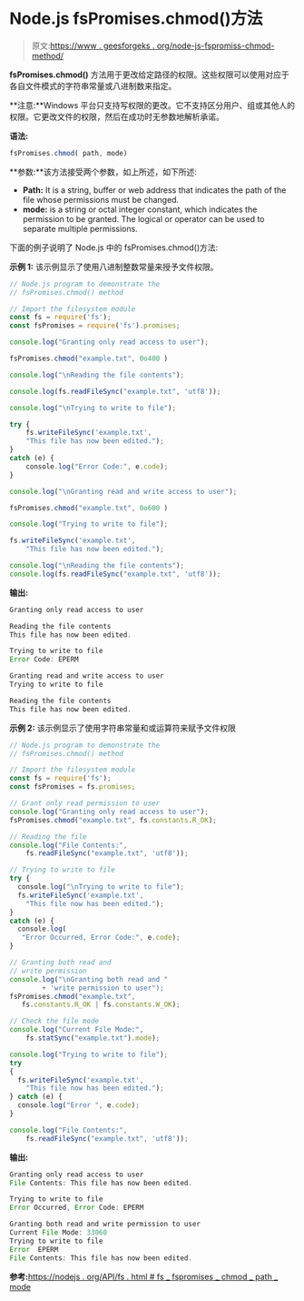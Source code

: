 # Node.js fsPromises.chmod()方法

> 原文:[https://www . geesforgeks . org/node-js-fspromiss-chmod-method/](https://www.geeksforgeeks.org/node-js-fspromises-chmod-method/)

**fsPromises.chmod()** 方法用于更改给定路径的权限。这些权限可以使用对应于各自文件模式的字符串常量或八进制数来指定。

**注意:**Windows 平台只支持写权限的更改。它不支持区分用户、组或其他人的权限。它更改文件的权限，然后在成功时无参数地解析承诺。

**语法:**

```js
fsPromises.chmod( path, mode)
```

**参数:**该方法接受两个参数，如上所述，如下所述:

*   **Path:** It is a string, buffer or web address that indicates the path of the file whose permissions must be changed.
*   **mode:** is a string or octal integer constant, which indicates the permission to be granted. The logical or operator can be used to separate multiple permissions.

下面的例子说明了 Node.js 中的 fsPromises.chmod()方法:

**示例 1:** 该示例显示了使用八进制整数常量来授予文件权限。

```js
// Node.js program to demonstrate the 
// fsPromises.chmod() method 

// Import the filesystem module 
const fs = require('fs'); 
const fsPromises = require('fs').promises;

console.log("Granting only read access to user"); 

fsPromises.chmod("example.txt", 0o400 ) 

console.log("\nReading the file contents"); 

console.log(fs.readFileSync("example.txt", 'utf8')); 

console.log("\nTrying to write to file"); 

try { 
    fs.writeFileSync('example.txt', 
    "This file has now been edited."); 
} 
catch (e) { 
    console.log("Error Code:", e.code); 
} 

console.log("\nGranting read and write access to user"); 

fsPromises.chmod("example.txt", 0o600 ) 

console.log("Trying to write to file"); 

fs.writeFileSync('example.txt', 
    "This file has now been edited."); 

console.log("\nReading the file contents"); 
console.log(fs.readFileSync("example.txt", 'utf8')); 
```

**输出:**

```js
Granting only read access to user

Reading the file contents     
This file has now been edited.

Trying to write to file       
Error Code: EPERM

Granting read and write access to user
Trying to write to file

Reading the file contents
This file has now been edited.

```

**示例 2:** 该示例显示了使用字符串常量和或运算符来赋予文件权限

```js
// Node.js program to demonstrate the 
// fsPromises.chmod() method 

// Import the filesystem module 
const fs = require('fs'); 
const fsPromises = fs.promises;

// Grant only read permission to user 
console.log("Granting only read access to user"); 
fsPromises.chmod("example.txt", fs.constants.R_OK);

// Reading the file 
console.log("File Contents:", 
    fs.readFileSync("example.txt", 'utf8')); 

// Trying to write to file 
try { 
  console.log("\nTrying to write to file"); 
  fs.writeFileSync('example.txt', 
    "This file now has been edited."); 
} 
catch (e) { 
  console.log(
   "Error Occurred, Error Code:", e.code); 
} 

// Granting both read and 
// write permission 
console.log("\nGranting both read and "
        + 'write permission to user"); 
fsPromises.chmod("example.txt", 
   fs.constants.R_OK | fs.constants.W_OK);

// Check the file mode 
console.log("Current File Mode:", 
    fs.statSync("example.txt").mode); 

console.log("Trying to write to file"); 
try
{
  fs.writeFileSync('example.txt', 
    "This file now has been edited."); 
} catch (e) {
  console.log("Error ", e.code);
}

console.log("File Contents:", 
    fs.readFileSync("example.txt", 'utf8')); 
```

**输出:**

```js
Granting only read access to user
File Contents: This file has now been edited.  

Trying to write to file
Error Occurred, Error Code: EPERM

Granting both read and write permission to user
Current File Mode: 33060
Trying to write to file
Error  EPERM
File Contents: This file has now been edited.

```

**参考:**[https://nodejs . org/API/fs . html # fs _ fspromises _ chmod _ path _ mode](https://nodejs.org/api/fs.html#fs_fspromises_chmod_path_mode)